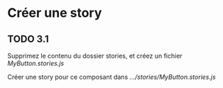 # Créer une story

## TODO 3.1

Supprimez le contenu du dossier stories, et créez un fichier _MyButton.stories.js_

Créer une story pour ce composant dans _…/stories/MyButton.stories.js_
